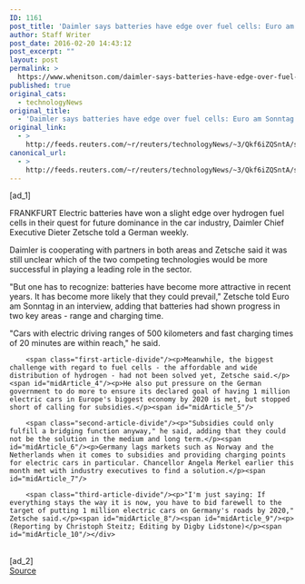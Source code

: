 ```yaml
---
ID: 1161
post_title: 'Daimler says batteries have edge over fuel cells: Euro am Sonntag'
author: Staff Writer
post_date: 2016-02-20 14:43:12
post_excerpt: ""
layout: post
permalink: >
  https://www.whenitson.com/daimler-says-batteries-have-edge-over-fuel-cells-euro-am-sonntag/
published: true
original_cats:
  - technologyNews
original_title:
  - 'Daimler says batteries have edge over fuel cells: Euro am Sonntag'
original_link:
  - >
    http://feeds.reuters.com/~r/reuters/technologyNews/~3/Qkf6iZQSntA/story01.htm
canonical_url:
  - >
    http://feeds.reuters.com/~r/reuters/technologyNews/~3/Qkf6iZQSntA/story01.htm
---
```

 [ad_1]
<br><div id="articleText">
<span id="midArticle_start"/>

<span class="focusParagraph" readability="4"><p><span class="articleLocation">FRANKFURT</span> Electric batteries have won a slight edge over hydrogen fuel cells in their quest for future dominance in the car industry, Daimler Chief Executive Dieter Zetsche told a German weekly.</p></span><span id="midArticle_0"/><p>Daimler is cooperating with partners in both areas and Zetsche said it was still unclear which of the two competing technologies would be more successful in playing a leading role in the sector.</p><span id="midArticle_1"/><p>"But one has to recognize: batteries have become more attractive in recent years. It has become more likely that they could prevail," Zetsche told Euro am Sonntag in an interview, adding that batteries had shown progress in two key areas - range and charging time.</p><span id="midArticle_2"/><p>"Cars with electric driving ranges of 500 kilometers and fast charging times of 20 minutes are within reach," he said.</p><span id="midArticle_3"/>
        
        <span class="first-article-divide"/><p>Meanwhile, the biggest challenge with regard to fuel cells - the affordable and wide distribution of hydrogen - had not been solved yet, Zetsche said.</p><span id="midArticle_4"/><p>He also put pressure on the German government to do more to ensure its declared goal of having 1 million electric cars in Europe's biggest economy by 2020 is met, but stopped short of calling for subsidies.</p><span id="midArticle_5"/>
        
        <span class="second-article-divide"/><p>"Subsidies could only fulfill a bridging function anyway," he said, adding that they could not be the solution in the medium and long term.</p><span id="midArticle_6"/><p>Germany lags markets such as Norway and the Netherlands when it comes to subsidies and providing charging points for electric cars in particular. Chancellor Angela Merkel earlier this month met with industry executives to find a solution.</p><span id="midArticle_7"/>
        
        <span class="third-article-divide"/><p>"I'm just saying: If everything stays the way it is now, you have to bid farewell to the target of putting 1 million electric cars on Germany's roads by 2020," Zetsche said.</p><span id="midArticle_8"/><span id="midArticle_9"/><p> (Reporting by Christoph Steitz; Editing by Digby Lidstone)</p><span id="midArticle_10"/></div>
<br>[ad_2]
<br><a href="http://feeds.reuters.com/~r/reuters/technologyNews/~3/Qkf6iZQSntA/story01.htm">Source </a>